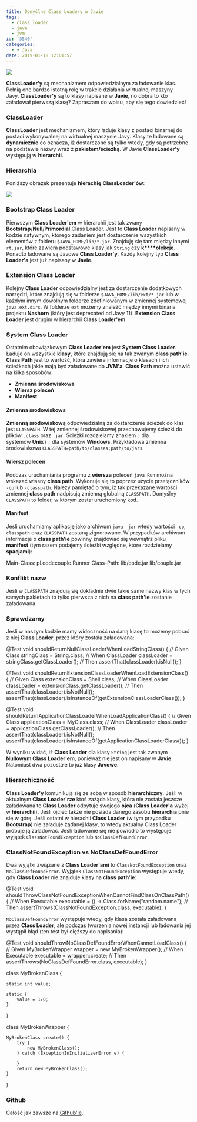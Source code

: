 ```yaml
---
title: Domyślne Class Loadery w Javie
tags:
  - class loader
  - java
  - jvm
id: '3540'
categories:
  - - Java
date: 2019-01-18 12:01:57
---
```


![](https://codecouple.pl/wp-content/uploads/2017/02/java-logo.png)

**ClassLoader'y** są mechanizmem odpowiedzialnym za ładowanie klas. Pełnią one bardzo istotną rolę w trakcie działania wirtualnej maszyny Javy. **ClassLoader'y** są to klasy napisane w **Javie**, no dobra to kto załadował pierwszą klasę? Zapraszam do wpisu, aby się tego dowiedzieć!
<!-- more -->
### ClassLoader

**ClassLoader** jest mechanizmem, który ładuje klasy z postaci binarnej do postaci wykonywalnej na wirtualnej maszynie Javy. Klasy te ładowane są **dynamicznie** co oznacza, iż dostarczone są tylko wtedy, gdy są potrzebne na podstawie nazwy wraz z **pakietem/ścieżką**. W Javie **ClassLoader'y** występują w **hierarchii**.

### Hierarchia

Poniższy obrazek prezentuje **hierachię** **ClassLoader'ów**:

![](https://codecouple.pl/wp-content/uploads/2018/12/class_loader_hierachy-1024x461.png)

### Bootstrap Class Loader

Pierwszym **Class Loader'em** w hierarchii jest tak zwany **Bootstrap**/**Null**/**Primordial** Class Loader. Jest to **Class Loader** napisany w kodzie natywnym, którego zadaniem jest dostarczenie wszystkich elementów z folderu `$JAVA_HOME/lib/*.jar`. Znajduję się tam między innymi `rt.jar`, które zawiera podstawowe klasy jak `String` czy **k****olekcje**. Ponadto ładowane są Javowe **Class Loader'y**. Każdy kolejny typ **Class Loader'a** jest już napisany w **Javie**.

### Extension Class Loader

Kolejny **Class Loader** odpowiedzialny jest za dostarczenie dodatkowych narzędzi, które znajdują się w folderze `$JAVA_HOME/lib/ext/*.jar` lub w każdym innym dowolnym folderze zdefiniowanym w zmiennej systemowej `java.ext.dirs`. W folderze `ext` możemy znaleźć między innymi binaria projektu **Nashorn** (który jest deprecated od Javy 11). **Extension Class Loader** jest drugim w hierarchii **Class Loader'em**.

### System Class Loader

Ostatnim obowiązkowym **Class Loader'em** jest **System Class Loader**. Ładuje on wszystkie **klasy**, które znajdują się na tak zwanym **class path'ie**. **Class Path** jest to wartość, która zawiera informacje o klasach i ich ścieżkach jakie mają być załadowane do **JVM'a**. **Class Path** można ustawić na kilka sposobów:

*   **Zmienna środowiskowa**
*   **Wiersz poleceń**
*   **Manifest**

#### Zmienna środowiskowa

**Zmienną środowiskową** odpowiedzialną za dostarczenie ścieżek do klas jest `CLASSPATH`. W tej zmiennej środowiskowej przechowujemy ścieżki do plików `.class` oraz `.jar`. Ścieżki rozdzielamy znakiem `:` dla systemów **Unix** i `;` dla systemów **Windows**. Przykładowa zmienna środowiskowa `CLASSPATH=path/to/classes;path/to/jars`.

#### Wiersz poleceń

Podczas uruchamiania programu z **wiersza** poleceń `java Run` można wskazać własny **class path**. Wykonuje się to poprzez użycie przełączników `-cp` lub `-classpath`. Należy pamiętać o tym, iż tak przekazane wartości zmiennej **class path** nadpisują zmienną globalną `CLASSPATH`. Domyślny `CLASSPATH` to folder, w którym został uruchomiony kod.

#### Manifest

Jeśli uruchamiamy aplikację jako archiwum `java -jar` wtedy wartości `-cp`, `-classpath` oraz `CLASSPATH` zostaną zignorowane. W przypadków archiwum informacje o **class path'ie** powinny znajdować się wewnątrz pliku **manifest** (tym razem podajemy ścieżki względne, które rozdzielamy **spacjami**):

Main-Class: pl.codecouple.Runner
Class-Path: lib/code.jar lib/couple.jar

### Konflikt nazw

Jeśli w `CLASSPATH` znajdują się dokładnie dwie takie same nazwy klas w tych samych pakietach to tylko pierwsza z nich na **class path'ie** zostanie załadowana.

### Sprawdzamy

Jeśli w naszym kodzie mamy widoczność na daną klasę to możemy pobrać z niej **Class Loader**, przez który została załadowana:

@Test
void shouldReturnNullClassLoaderWhenLoadStringClass() {
    // Given
    Class<String> stringClass = String.class;
    // When
    ClassLoader classLoader = stringClass.getClassLoader();
    // Then
    assertThat(classLoader).isNull();
}

@Test
void shouldReturnExtensionClassLoaderWhenLoadExtensionClass() {
    // Given
    Class<Shell> extensionClass = Shell.class;
    // When
    ClassLoader classLoader = extensionClass.getClassLoader();
    // Then
    assertThat(classLoader).isNotNull();
    assertThat(classLoader).isInstanceOf(getExtensionClassLoaderClass());
}

@Test
void shouldReturnApplicationClassLoaderWhenLoadApplicationClass() {
    // Given
    Class<MyClass> applicationClass = MyClass.class;
    // When
    ClassLoader classLoader = applicationClass.getClassLoader();
    // Then
    assertThat(classLoader).isNotNull();
    assertThat(classLoader).isInstanceOf(getApplicationClassLoaderClass());
}

W wyniku widać, iż **Class Loader** dla klasy `String` jest tak zwanym **Nullowym Class Loader'em**, ponieważ nie jest on napisany w **Javie**. Natomiast dwa pozostałe to już klasy **Javowe**.

### Hierarchiczność

**Class Loader'y** komunikują się ze sobą w sposób **hierarchiczny**. Jeśli w aktualnym **Class Loader'rze** ktoś zażąda klasy, która nie została jeszcze załadowana to **Class Loader** odpytuje swojego **ojca** (**Class Loader'a** wyżej w **hierarchii**). Jeśli ojciec także nie posiada danego zasobu **hierarchia** pnie się w górę. Jeśli ostatni w hierachii **Class Loader** (w tym przypadku **Bootstrap**) nie załaduje żądanej klasy, to wtedy aktualny Class Loader próbuje ją załadować. Jeśli ładowanie się nie powiodło to występuje wyjątek `ClassNotFoundException` lub `NoClassDefFoundError`.

### ClassNotFoundException vs NoClassDefFoundError

Dwa wyjątki związane z **Class Loader'ami** to `ClassNotFoundException` oraz `NoClassDefFoundError`. Wyjątek `ClassNotFoundException` występuje wtedy, gdy **Class Loader** nie znajduje klasy na **class path'ie**:

@Test
void shouldThrowClassNotFoundExceptionWhenCannotFindClassOnClassPath() {
    // When
    Executable executable = () -> Class.forName("random.name");
    // Then
    assertThrows(ClassNotFoundException.class, executable);
}

`NoClassDefFoundError` występuje wtedy, gdy klasa została załadowana przez **Class Loader**, ale podczas tworzenia nowej instancji lub ładowania jej wystąpił błąd (ten test był cięższy do napisania):

@Test
void shouldThrowNoClassDefFoundErrorWhenCannotLoadClass() {
    // Given
    MyBrokenWrapper wrapper = new MyBrokenWrapper();
    // When
    Executable executable = wrapper::create;
    // Then
    assertThrows(NoClassDefFoundError.class, executable);
}

class MyBrokenClass {

    static int value;

    static {
        value = 1/0;
    }

}

class MyBrokenWrapper {

    MyBrokenClass create() {
        try {
            new MyBrokenClass();
        } catch (ExceptionInInitializerError e) {

        }
        return new MyBrokenClass();
    }

}

### Github

Całość jak zawsze na [Github'ie](https://github.com/kchrusciel/CodeCouple/tree/master/DefaultClassLoader).